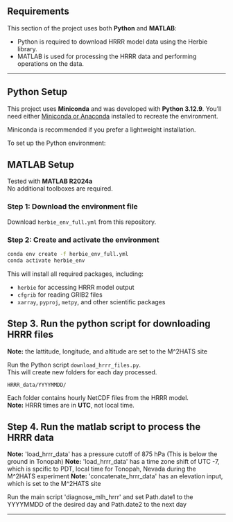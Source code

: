 ## Requirements

This section of the project uses both **Python** and **MATLAB**:

- Python is required to download HRRR model data using the Herbie library.
- MATLAB is used for processing the HRRR data and performing operations on the data.
---

## Python Setup

This project uses **Miniconda** and was developed with **Python 3.12.9**. You’ll need either [Miniconda or Anaconda](https://docs.conda.io/en/latest/miniconda.html#latest-miniconda-installer-links) installed to recreate the environment.

Miniconda is recommended if you prefer a lightweight installation.

To set up the Python environment:

## MATLAB Setup

Tested with **MATLAB R2024a**  
No additional toolboxes are required.

### Step 1: Download the environment file

Download `herbie_env_full.yml` from this repository.

### Step 2: Create and activate the environment

```bash
conda env create -f herbie_env_full.yml
conda activate herbie_env
```

This will install all required packages, including:
- `herbie` for accessing HRRR model output
- `cfgrib` for reading GRIB2 files
- `xarray`, `pyproj`, `metpy`, and other scientific packages

## Step 3. Run the python script for downloading HRRR files

**Note:** the lattitude, longitude, and altitude are set to the M^2HATS site

Run the Python script `download_hrrr_files.py`.  
This will create new folders for each day processed.

```
HRRR_data/YYYYMMDD/
```

Each folder contains hourly NetCDF files from the HRRR model.  
**Note:** HRRR times are in **UTC**, not local time.

## Step 4. Run the matlab script to process the HRRR data

**Note:** 'load_hrrr_data' has a pressure cutoff of 875 hPa (This is below the ground in Tonopah)
**Note:** 'load_hrrr_data' has a time zone shift of UTC -7, which is spcific to PDT, local time for Tonopah, Nevada during the M^2HATS experiment
**Note:** 'concatenate_hrrr_data' has an elevation input, which is set to the M^2HATS site

Run the main script 'diagnose_mlh_hrrr' and set Path.date1 to the YYYYMMDD of the desired day and Path.date2 to the next day 

---
